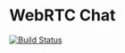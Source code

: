 # WebRTC Chat

[![Build Status][travis-image]][travis-url]

[travis-image]: https://secure.travis-ci.org/jlouazel/webrtc-chat.svg
[travis-url]: http://travis-ci.org/jlouazel/webrtc-chat
